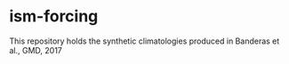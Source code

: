 # ism-forcing
This repository holds the synthetic climatologies produced in Banderas et al., GMD, 2017

